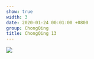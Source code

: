 ```yaml
---
show: true
width: 3
date: 2020-01-24 00:01:00 +0800
group: ChongQing
title: ChongQing 13
---
```

<div>
<a href="/assets/images/photos/ChongQing/DSC04231.jpg" target="_blank">
    <img data-src="/assets/images/photos/ChongQing/DSC04231.jpg" class="lazy w-100 rounded-xl" src="{{ '/assets/images/empty_300x200.png' | relative_url }}">
</a>
</div>
